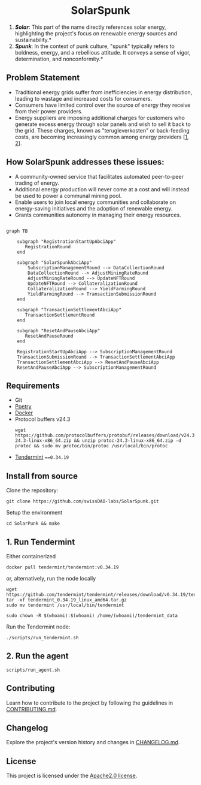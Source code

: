 <h1 align="center">
    <b>SolarSpunk</b>
</h1>

<p align="center">
    <!-- Add badges here -->
</p>

1. ***Solar***: This part of the name directly references solar energy, highlighting the project's focus on renewable energy sources and sustainability.*
2. ***Spunk***: In the context of punk culture, "spunk" typically refers to boldness, energy, and a rebellious attitude. It conveys a sense of vigor, determination, and nonconformity.*


<!-- ## Introduction -->


## Problem Statement
- Traditional energy grids suffer from inefficiencies in energy distribution, leading to wastage and increased costs for consumers.
- Consumers have limited control over the source of energy they receive from their power providers.
- Energy suppliers are imposing additional charges for customers who generate excess energy through solar panels and wish to sell it back to the grid. These charges, known as "terugleverkosten" or back-feeding costs, are becoming increasingly common among energy providers [[1](https://balkangreenenergynews.com/dutch-prosumers-must-pay-fees-to-feed-surplus-electricity-to-grid/), [2](https://www.consumentenbond.nl/zonnepanelen/terugleverkosten)].


## How SolarSpunk addresses these issues:
- A community-owned service that facilitates automated peer-to-peer trading of energy.
- Additional energy production will never come at a cost and will instead be used to power a communal mining pool.
- Enable users to join local energy communities and collaborate on energy-saving initiatives and the adoption of renewable energy.
- Grants communities autonomy in managing their energy resources.


```mermaid

graph TB

    subgraph "RegistrationStartUpAbciApp"
       RegistrationRound
    end

    subgraph "SolarSpunkAbciApp"
        SubscriptionManagementRound --> DataCollectionRound
        DataCollectionRound --> AdjustMiningRateRound
        AdjustMiningRateRound --> UpdateNFTRound
        UpdateNFTRound --> CollateralizationRound
        CollateralizationRound --> YieldFarmingRound
        YieldFarmingRound --> TransactionSubmissionRound
    end

    subgraph "TransactionSettlementAbciApp"
       TransactionSettlementRound
    end
    
    subgraph "ResetAndPauseAbciApp"
       ResetAndPauseRound
    end
   
    RegistrationStartUpAbciApp --> SubscriptionManagementRound
    TransactionSubmissionRound --> TransactionSettlementAbciApp
    TransactionSettlementAbciApp --> ResetAndPauseAbciApp
    ResetAndPauseAbciApp --> SubscriptionManagementRound
```


## Requirements

- Git
- [Poetry](https://github.com/python-poetry/poetry)
- [Docker](https://github.com/docker)
- Protocol buffers v24.3
    ```shell
    wget https://github.com/protocolbuffers/protobuf/releases/download/v24.3/protoc-24.3-linux-x86_64.zip && unzip protoc-24.3-linux-x86_64.zip -d protoc && sudo mv protoc/bin/protoc /usr/local/bin/protoc
    ```
- [Tendermint](https://docs.tendermint.com/v0.34/introduction/install.html) `==0.34.19`


## Install from source

Clone the repository:

```shell
git clone https://github.com/swissDAO-labs/SolarSpunk.git
```

Setup the environment
```shell
cd SolarPunk && make
```


## 1. Run Tendermint

Either containerized

```shell
docker pull tendermint/tendermint:v0.34.19
```

or, alternatively, run the node locally

```shell
wget https://github.com/tendermint/tendermint/releases/download/v0.34.19/tendermint_0.34.19_linux_amd64.tar.gz
tar -xf tendermint_0.34.19_linux_amd64.tar.gz
sudo mv tendermint /usr/local/bin/tendermint
```

```shell
sudo chown -R $(whoami):$(whoami) /home/(whoami)/tendermint_data
```

Run the Tendermint node:
```shell
./scripts/run_tendermint.sh
```


## 2. Run the agent

```shell
scripts/run_agent.sh
```


## Contributing
Learn how to contribute to the project by following the guidelines in [CONTRIBUTING.md](CONTRIBUTING.md).

## Changelog
Explore the project's version history and changes in [CHANGELOG.md](CHANGELOG.md).

## License
This project is licensed under the [Apache2.0 license](LICENSE).
